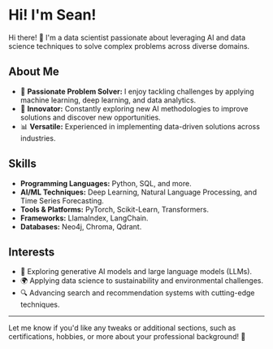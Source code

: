 # Hi! I'm Sean!

Hi there! 👋 I'm a data scientist passionate about leveraging AI and data science techniques to solve complex problems across diverse domains. 

## About Me
- 🌟 **Passionate Problem Solver:** I enjoy tackling challenges by applying machine learning, deep learning, and data analytics.
- 🚀 **Innovator:** Constantly exploring new AI methodologies to improve solutions and discover new opportunities.
- 📊 **Versatile:** Experienced in implementing data-driven solutions across industries.

## Skills
- **Programming Languages:** Python, SQL, and more.
- **AI/ML Techniques:** Deep Learning, Natural Language Processing, and Time Series Forecasting.
- **Tools & Platforms:** PyTorch, Scikit-Learn, Transformers.
- **Frameworks:** LlamaIndex, LangChain.
- **Databases:** Neo4j, Chroma, Qdrant.

## Interests
- 🧠 Exploring generative AI models and large language models (LLMs).
- 🌍 Applying data science to sustainability and environmental challenges.
- 🔍 Advancing search and recommendation systems with cutting-edge techniques.


---

Let me know if you'd like any tweaks or additional sections, such as certifications, hobbies, or more about your professional background! 🚀
